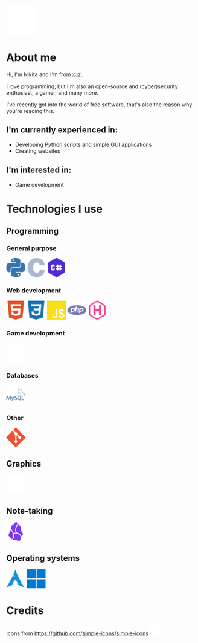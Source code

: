 <img src="nikita_logo.svg" height="80px"/>

# About me

Hi, I'm Nikita and I'm from 🇨🇿.

I love programming, but I'm also an open-source and (cyber)security
enthusiast, a gamer, and many more.

I've recently got into the world of free software, that's also the reason
why you're reading this.

## I'm currently experienced in:

- Developing Python scripts and simple GUI applications
- Creating websites

## I'm interested in:

- Game development

# Technologies I use

## Programming

### General purpose

<div>
    <img src="logos/python.svg" title="Python" height="50px">
    <img src="logos/c.svg" title="C" height="50px">
    <img src="logos/c-sharp.svg" title="C#" height="50px">
</div>

### Web development

<div>
    <img src="logos/html5.svg" title="HTML5" height="50px">
    <img src="logos/css3.svg" title="CSS3" height="50px">
    <img src="logos/js.svg" title="JavaScript" height="50px">
    <img src="logos/php.svg" title="PHP" height="50px">
    <img src="logos/hugo.svg" title="Hugo" height="50px">
</div>

### Game development
<div>
    <img src="logos/unity.svg" title="Unity" height="50px">
</div>

### Databases

<div>
    <img src="logos/mysql.svg" title="MySQL" height="50px">
</div>

### Other

<div>
    <img src="logos/git.svg" title="Git" height="50px">
</div>

## Graphics

<div>
    <img src="logos/affinity.svg" title="Affinity" height="50px">
</div>

## Note-taking

<div>
    <img src="logos/obsidian.svg" title="Obsidian" height="50px">
</div>

## Operating systems

<div>
    <img src="logos/archlinux.svg" title="Arch Linux" height="50px">
    <img src="logos/windows11.svg" title="Windows 11" height="50px">
</div>

# Credits

Icons from https://github.com/simple-icons/simple-icons
<img src="logos/simpleicons.svg" title="Windows 11" height="30px">